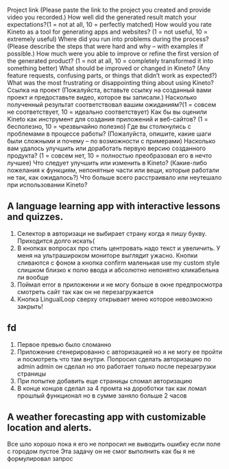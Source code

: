 Project link (Please paste the link to the project you created and provide video you recorded.)
How well did the generated result match your expectations?(1 = not at all, 10 = perfectly matched)
How would you rate Kineto as a tool for generating apps and websites? (1 = not useful, 10 = extremely useful)
Where did you run into problems during the process? (Please describe the steps that were hard and why – with examples if possible.)
How much were you able to improve or refine the first version of the generated product? (1 = not at all, 10 = completely transformed it into something better)
What should be improved or changed in Kineto? (Any feature requests, confusing parts, or things that didn’t work as expected?)
What was the most frustrating or disappointing thing about using Kineto?
Ссылка на проект (Пожалуйста, вставьте ссылку на созданный вами проект и предоставьте видео, которое вы записали.)
Насколько полученный результат соответствовал вашим ожиданиям?(1 = совсем не соответствует, 10 = идеально соответствует)
Как бы вы оценили Kineto как инструмент для создания приложений и веб-сайтов? (1 = бесполезно, 10 = чрезвычайно полезно)
Где вы столкнулись с проблемами в процессе работы? (Пожалуйста, опишите, какие шаги были сложными и почему – по возможности с примерами)
Насколько вам удалось улучшить или доработать первую версию созданного продукта? (1 = совсем нет, 10 = полностью преобразовал его в нечто лучшее)
Что следует улучшить или изменить в Kineto? (Какие-либо пожелания к функциям, непонятные части или вещи, которые работали не так, как ожидалось?)
Что больше всего расстраивало или неутешало при использовании Kineto?
## A language learning app with interactive lessons and quizzes.
1. Селектор в авторизаци не выбирает страну когда я пишу букву. Приходится долго искать(
2. В кнопках вопросах про стиль центровать надо текст и увеличить. У меня на ультрашироком мониторе выглядит ужасно. Кнопки сливаются с фоном а кнопка confirm маленькая use my custom style слишком близко к полю ввода и абсолютно непонятно кликабельна ли вообще 
3. Поймал error в приложении и не могу больше в окне предпросмотра смотреть сайт так как он не перезагружается
4. Кнопка LingualLoop сверху открывает меню которое невозможно закрыть!
## fd
1. Первое превью было сломанно
2. Приложение сгенерированно с авторизацией но я не могу ее пройти и посмотреть что там внутри. Попросил сделать авторизацию по admin admin он сделал но это работает только после перезагрузки страницы
3. При попытке добавить еще страницы сломал авторизацию 
4. В конце концов сделал за 4 промта на дороботки так как ломал прошлый функционал но в сумме заняло больше 2 часов  

## A weather forecasting app with customizable location and alerts.
Все шло хорошо пока я его не попросил не выводить ошибку если поле с городом пустое
Эта задачу он не смог выполнить как бы я не формулировал запрос